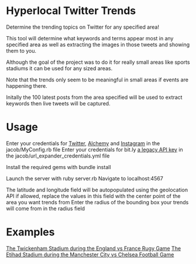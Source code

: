 Hyperlocal Twitter Trends
================

Determine the trending topics on Twitter for any specified area!

This tool will determine what keywords and terms appear most in any specified area as well as extracting the images in those tweets and showing them to you.

Although the goal of the project was to do it for really small areas like sports stadiums it can be used for any sized areas.

Note that the trends only seem to be meaningful in small areas if events are happening there.

Initally the 100 latest posts from the area specified will be used to extract keywords then live tweets will be captured.

Usage
====
Enter your credentials for [Twitter](https://dev.twitter.com/apps/new), [Alchemy](http://www.alchemyapi.com/api/register.html) and [Instagram](http://instagram.com/developer/clients/manage/) in the jacob/MyConfig.rb file
Enter your credentials for bit.ly [a legacy API key](https://bitly.com/a/settings/advanced) in the jacob/url_expander_credentials.yml file

Install the required gems with bundle install

Launch the server with ruby server.rb
Navigate to localhost:4567

The latitude and longitude field will be autopopulated using the geolocation API if allowed, replace the values in this field with the center point of the area you want  trends from
Enter the radius of the bounding box your trends will come from in the radius field

Examples
======
[The Twickenham Stadium during the England vs France Rugy Game](http://i.imgur.com/DzcLT4b.png)
[The Etihad Stadium during the Manchester City vs Chelsea Football Game](http://i.imgur.com/IS7fgWD.png)
